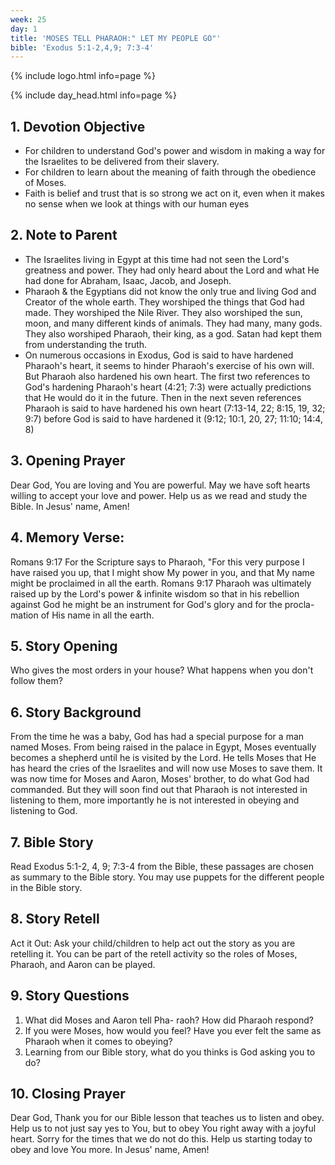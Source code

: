 ```yaml
---
week: 25
day: 1
title: 'MOSES TELL PHARAOH:" LET MY PEOPLE GO"'
bible: 'Exodus 5:1-2,4,9; 7:3-4'
---
```



{% include logo.html info=page %}

{% include day_head.html info=page %}

## 1. Devotion Objective
- For children to understand God's power and wisdom in making a way for the Israelites to be delivered from their slavery.
- For children to learn about the meaning of faith through the obedience of Moses.
- Faith is belief and trust that is so strong we act on it, even when it makes no sense when we look at things with our human eyes

## 2. Note to Parent
- The Israelites living in Egypt at this time had not seen the Lord's greatness and power. They had only heard about the Lord and what He had done for Abraham, Isaac, Jacob, and Joseph.
- Pharaoh & the Egyptians did not know the only true and living God and Creator of the whole earth. They worshiped the things that God had made. They worshiped the Nile River. They also worshiped the sun, moon, and many different kinds of animals. They had many, many gods. They also worshiped Pharaoh, their king, as a god. Satan had kept them from understanding the truth.
- On numerous occasions in Exodus, God is said to have hardened Pharaoh's heart, it seems to hinder Pharaoh's exercise of his own will. But Pharaoh also hardened his own heart. The first two references to God's hardening Pharaoh's heart (4:21; 7:3) were actually predictions that He would do it in the future. Then in the next seven references Pharaoh is said to have hardened his own heart (7:13-14, 22; 8:15, 19, 32; 9:7) before God is said to have hardened it (9:12; 10:1, 20, 27; 11:10; 14:4, 8)

## 3. Opening Prayer
Dear God, You are loving and You are powerful. May we have soft hearts willing to accept your love and power. Help us as we read and study the Bible. In Jesus' name, Amen!

## 4. Memory Verse:
Romans 9:17 For the Scripture says to Pharaoh, "For this very purpose I have raised you up, that I might show My power in you, and that My name might be proclaimed in all the earth. Romans 9:17
Pharaoh was ultimately raised up by the Lord's power & infinite wisdom so that in his rebellion against God he might be an instrument for God's glory and for the procla- mation of His name in all the earth.

## 5. Story Opening
Who gives the most orders in your house? What happens when you don't follow them?

## 6. Story Background
From the time he was a baby, God has had a special purpose for a man named Moses. From being raised in the palace in Egypt, Moses eventually becomes a shepherd until he is visited by the Lord. He tells Moses that He has heard the cries of the Israelites and will now use Moses to save them. It was now time for Moses and Aaron, Moses' brother, to do what God had commanded. But they will soon find out that Pharaoh is not interested in listening to them, more importantly he is not interested in obeying and listening to God.


## 7. Bible Story
Read Exodus 5:1-2, 4, 9; 7:3-4 from the Bible, these passages are chosen as summary to the Bible story. You may use puppets for the different people in the Bible story.

## 8. Story Retell
  Act it Out: Ask your child/children to help act out the story as you are retelling it. You can be part of the retell activity so the roles of Moses, Pharaoh, and Aaron can be played.

## 9. Story Questions
1. What did Moses and Aaron tell Pha- raoh? How did Pharaoh respond?
2. If you were Moses, how would you feel? Have you ever felt the same as Pharaoh when it comes to obeying?
3. Learning from our Bible story, what do you thinks is God asking you to do?

## 10. Closing Prayer
Dear God, Thank you for our Bible lesson that teaches us to listen and obey. Help us to not just say yes to You, but to obey You right away with a joyful heart. Sorry for the times that we do not do this. Help us starting today to obey and love You more. In Jesus' name, Amen!

